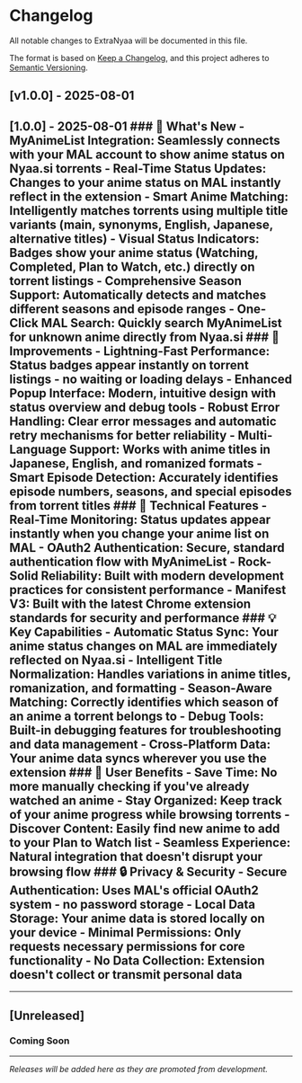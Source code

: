 # Changelog

All notable changes to ExtraNyaa will be documented in this file.

The format is based on [Keep a Changelog](https://keepachangelog.com/en/1.0.0/),
and this project adheres to [Semantic Versioning](https://semver.org/spec/v2.0.0.html).

## [v1.0.0] - 2025-08-01

## [1.0.0] - 2025-08-01  ### 🎉 What's New - **MyAnimeList Integration**: Seamlessly connects with your MAL account to show anime status on Nyaa.si torrents - **Real-Time Status Updates**: Changes to your anime status on MAL instantly reflect in the extension - **Smart Anime Matching**: Intelligently matches torrents using multiple title variants (main, synonyms, English, Japanese, alternative titles) - **Visual Status Indicators**: Badges show your anime status (Watching, Completed, Plan to Watch, etc.) directly on torrent listings - **Comprehensive Season Support**: Automatically detects and matches different seasons and episode ranges - **One-Click MAL Search**: Quickly search MyAnimeList for unknown anime directly from Nyaa.si  ### 🚀 Improvements - **Lightning-Fast Performance**: Status badges appear instantly on torrent listings - no waiting or loading delays - **Enhanced Popup Interface**: Modern, intuitive design with status overview and debug tools - **Robust Error Handling**: Clear error messages and automatic retry mechanisms for better reliability - **Multi-Language Support**: Works with anime titles in Japanese, English, and romanized formats - **Smart Episode Detection**: Accurately identifies episode numbers, seasons, and special episodes from torrent titles  ### 🔧 Technical Features - **Real-Time Monitoring**: Status updates appear instantly when you change your anime list on MAL - **OAuth2 Authentication**: Secure, standard authentication flow with MyAnimeList - **Rock-Solid Reliability**: Built with modern development practices for consistent performance - **Manifest V3**: Built with the latest Chrome extension standards for security and performance  ### 💡 Key Capabilities - **Automatic Status Sync**: Your anime status changes on MAL are immediately reflected on Nyaa.si - **Intelligent Title Normalization**: Handles variations in anime titles, romanization, and formatting - **Season-Aware Matching**: Correctly identifies which season of an anime a torrent belongs to - **Debug Tools**: Built-in debugging features for troubleshooting and data management - **Cross-Platform Data**: Your anime data syncs wherever you use the extension  ### 🎯 User Benefits - **Save Time**: No more manually checking if you've already watched an anime - **Stay Organized**: Keep track of your anime progress while browsing torrents - **Discover Content**: Easily find new anime to add to your Plan to Watch list - **Seamless Experience**: Natural integration that doesn't disrupt your browsing flow  ### 🔒 Privacy & Security - **Secure Authentication**: Uses MAL's official OAuth2 system - no password storage - **Local Data Storage**: Your anime data is stored locally on your device - **Minimal Permissions**: Only requests necessary permissions for core functionality - **No Data Collection**: Extension doesn't collect or transmit personal data

---


## [Unreleased]

### Coming Soon

---

*Releases will be added here as they are promoted from development.*
```